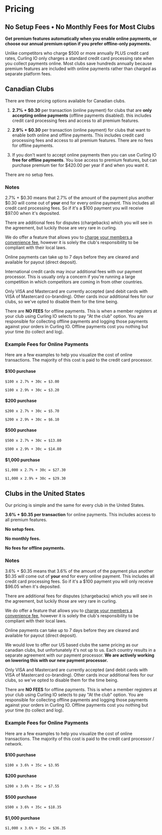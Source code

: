 # Pricing

## No Setup Fees • No Monthly Fees for Most Clubs[​](#no-setup-fees--no-monthly-fees-for-most-clubs "Direct link to No Setup Fees • No Monthly Fees for Most Clubs")

**Get premium features automatically when you enable online payments, or choose our annual premium option if you prefer offline-only payments.**

Unlike competitors who charge $500 or more annually PLUS credit card rates, Curling IO only charges a standard credit card processing rate when you collect payments online. Most clubs save hundreds annually because premium features are included with online payments rather than charged as separate platform fees.

## Canadian Clubs[​](#canadian-clubs "Direct link to Canadian Clubs")

There are three pricing options available for Canadian clubs.

1. **2.7% + $0.30** per transaction (online payment) for clubs that are **only accepting online payments** (offline payments disabled). this includes credit card processing fees and access to all premium features.

2. **2.9% + $0.30** per transaction (online payment) for clubs that want to enable both online and offline payments. This includes credit card processing fees and access to all premium features. There are no fees for offline payments.

3. If you don't want to accept online payments then you can use Curling IO **free for offline payments**. You lose access to premium features, but can purchase premium tier for $420.00 per year if and when you want it.

There are no setup fees.

### Notes[​](#notes "Direct link to Notes")

2.7% + $0.30 means that 2.7% of the amount of the payment plus another $0.30 will come out of **your** end for every online payment. This includes all credit card processing fees. So if it's a $100 payment you will receive $97.00 when it's deposited.

There are additional fees for disputes (chargebacks) which you will see in the agreement, but luckily those are very rare in curling.

We do offer a feature that allows you to [charge your members a convenience fee](/docs/club-management/settings.md#convenience-fee--surcharge), however it is solely the club's responsibility to be compliant with their local laws.

Online payments can take up to 7 days before they are cleared and available for payout (direct deposit).

International credit cards may incur additional fees with our payment processor. This is usually only a concern if you're running a large competition in which competitors are coming in from other countries.

Only VISA and Mastercard are currently accepted (and debit cards with VISA of Mastercard co-branding). Other cards incur additional fees for our clubs, so we've opted to disable them for the time being.

There are **NO FEES** for offline payments. This is when a member registers at your club using Curling IO selects to pay "At the club" option. You are responsible for collecting offline payments and logging those payments against your orders in Curling IO. Offline payments cost you nothing but your time (to collect and log).

### Example Fees for Online Payments[​](#example-fees-for-online-payments "Direct link to Example Fees for Online Payments")

Here are a few examples to help you visualize the cost of online transactions. The majority of this cost is paid to the credit card processor.

#### $100 purchase[​](#100-purchase "Direct link to $100 purchase")

`$100 x 2.7% + 30c = $3.00`

`$100 x 2.9% + 30c = $3.20`

#### $200 purchase[​](#200-purchase "Direct link to $200 purchase")

`$200 x 2.7% + 30c = $5.70`

`$200 x 2.9% + 30c = $6.10`

#### $500 purchase[​](#500-purchase "Direct link to $500 purchase")

`$500 x 2.7% + 30c = $13.80`

`$500 x 2.9% + 30c = $14.80`

#### $1,000 purchase[​](#1000-purchase "Direct link to $1,000 purchase")

`$1,000 x 2.7% + 30c = $27.30`

`$1,000 x 2.9% + 30c = $29.30`

## Clubs in the United States[​](#clubs-in-the-united-states "Direct link to Clubs in the United States")

Our pricing is simple and the same for every club in the United States.

**3.6% + $0.35 per transaction** for online payments. This includes access to all premium features.

**No setup fees.**

**No monthly fees.**

**No fees for offline payments.**

### Notes[​](#notes-1 "Direct link to Notes")

3.6% + $0.35 means that 3.6% of the amount of the payment plus another $0.35 will come out of **your** end for every online payment. This includes all credit card processing fees. So if it's a $100 payment you will only receive $96.05 when it's deposited.

There are additional fees for disputes (chargebacks) which you will see in the agreement, but luckily those are very rare in curling.

We do offer a feature that allows you to [charge your members a convenience fee](/docs/club-management/settings.md#convenience-fee--surcharge), however it is solely the club's responsibility to be compliant with their local laws.

Online payments can take up to 7 days before they are cleared and available for payout (direct deposit).

We would love to offer our US based clubs the same pricing as our canadian clubs, but unfortunately it's not up to us. Each country results in a separate agreement with our payment processor. **We are actively working on lowering this with our new payment processor.**

Only VISA and Mastercard are currently accepted (and debit cards with VISA of Mastercard co-branding). Other cards incur additional fees for our clubs, so we've opted to disable them for the time being.

There are **NO FEES** for offline payments. This is when a member registers at your club using Curling IO selects to pay "At the club" option. You are responsible for collecting offline payments and logging those payments against your orders in Curling IO. Offline payments cost you nothing but your time (to collect and log).

### Example Fees for Online Payments[​](#example-fees-for-online-payments-1 "Direct link to Example Fees for Online Payments")

Here are a few examples to help you visualize the cost of online transactions. The majority of this cost is paid to the credit card processor / network.

#### $100 purchase[​](#100-purchase-1 "Direct link to $100 purchase")

`$100 x 3.6% + 35c = $3.95`

#### $200 purchase[​](#200-purchase-1 "Direct link to $200 purchase")

`$200 x 3.6% + 35c = $7.55`

#### $500 purchase[​](#500-purchase-1 "Direct link to $500 purchase")

`$500 x 3.6% + 35c = $18.35`

#### $1,000 purchase[​](#1000-purchase-1 "Direct link to $1,000 purchase")

`$1,000 x 3.6% + 35c = $36.35`
